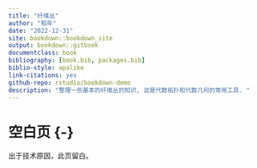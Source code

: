```yaml
--- 
title: "纤维丛"
author: "稻年"
date: "2022-12-31"
site: bookdown::bookdown_site
output: bookdown::gitbook
documentclass: book
bibliography: [book.bib, packages.bib]
biblio-style: apalike
link-citations: yes
github-repo: rstudio/bookdown-demo
description: "整理一些基本的纤维丛的知识, 这是代数拓扑和代数几何的常用工具. "
---
```


# 空白页 {-}

出于技术原因，此页留白。
